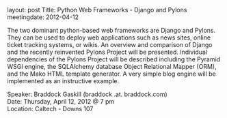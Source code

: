 layout: post
Title: Python Web Frameworks - Django and Pylons
meetingdate: 2012-04-12

The two dominant python-based web frameworks are Django and Pylons. They can be used to deploy web applications such as news sites, online ticket tracking systems, or wikis. An overview and comparison of Django and the recently reinvented Pylons Project will be presented. Individual dependencies of the Pylons Project will be described including the Pyramid WSGI engine, the SQLAlchemy database Object Relational Mapper (ORM), and the Mako HTML template generator. A very simple blog engine will be implemented as an instructive example.

Speaker: Braddock Gaskill (braddock .at. braddock.com) <br/>
Date: Thursday, April 12, 2012 @ 7 pm <br/>
Location: Caltech - Downs 107